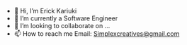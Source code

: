 - 👋 Hi, I’m Erick Kariuki
- 🌱 I’m currently a Software Engineer
- 💞️ I’m looking to collaborate on ...
- 📫 How to reach me Email: Simplexcreatives@gmail.com

<!---
Eriq-code/Eriq-code is a ✨ special ✨ repository because its `README.md` (this file) appears on your GitHub profile.
You can click the Preview link to take a look at your changes.
--->
